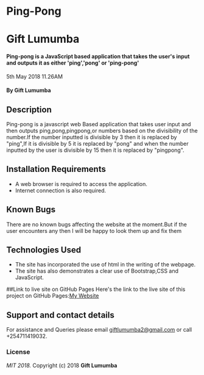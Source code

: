 
# Ping-Pong

  # Gift Lumumba
  #### Ping-pong is a JavaScript based application that takes the user's input and outputs it as either 'ping','pong' or 'ping-pong'
  5th May 2018 11.26AM
  #### By **Gift Lumumba**
  ## Description
  Ping-pong is a javascript web Based application that takes user input and then outputs ping,pong,pingpong,or numbers based on the divisibility of the number.If the number inputted is divisible by 3 then it is replaced by "ping",If it is divisible by 5 it is replaced by "pong" and when the number inputted by the user is divisible by 15 then it is replaced by "pingpong".
  ## Installation Requirements
  * A web browser is required to access the application.
  * Internet connection is also required.

  ## Known Bugs
  There are no known bugs affecting the website at the moment.But if the user encounters any then I will be happy to look them up and fix them
  ## Technologies Used
  * The site has incorporated the use of html in the writing of the webpage.
  * The site has also demonstrates a clear use of Bootstrap,CSS and JavaScript.

  ##Link to live site on GitHub Pages
  Here's the link to the live site of this project on GitHub Pages:[My Website](https://gift-lumumba.github.io/Ping-Pong/)

  ## Support and contact details
  For assistance and Queries please email giftlumumba2@gmail.com or call +254711419032.
  ### License
  *MIT 2018.*
  Copyright (c) 2018 **Gift Lumumba**
